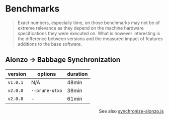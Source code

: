 # Benchmarks

> Exact numbers, especially time, on those benchmarks may not be of extreme relevance as they depend on the machine hardware specifications they were executed on. What is however interesting is the difference between versions and the measured impact of features additions to the base software. 

## Alonzo → Babbage Synchronization

| version  | options        | duration |
| ---      | ---            | ---      |
| `v1.0.1` | N/A            | 48min    |
| `v2.0.0` | `--prune-utxo` | 38min    |
| `v2.0.0` | \-             | 61min    |

<p align="right">
  See also <a href="./synchronize-alonzo.js">synchronize-alonzo.js</a>
</p>
